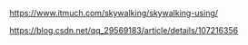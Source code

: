 https://www.itmuch.com/skywalking/skywalking-using/

https://blog.csdn.net/qq_29569183/article/details/107216356
